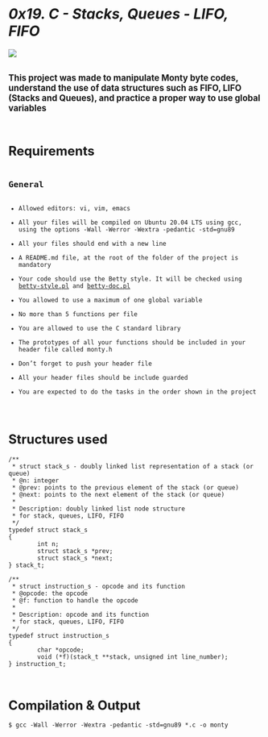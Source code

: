 **_<h1>0x19. C - Stacks, Queues - LIFO, FIFO</h1>_**

<p><img src="https://pbs.twimg.com/media/CFYYWy6UEAE9Ow-.png"><br><br></p>

**<p><big>This project was made to manipulate Monty byte codes, understand the use of data structures such as FIFO, LIFO (Stacks and Queues), and practice a proper way to use global variables </big></p>**<br>

**<big><h2>Requirements</h2></big>**

<pre><code><big><h3>General</h3></big><ul>
<li>Allowed editors: vi, vim, emacs</li>
<li>All your files will be compiled on Ubuntu 20.04 LTS using gcc, using the options -Wall -Werror -Wextra -pedantic -std=gnu89</li>
<li>All your files should end with a new line</li>
<li>A README.md file, at the root of the folder of the project is mandatory</li>
<li>Your code should use the Betty style. It will be checked using <a href="https://github.com/holbertonschool/Betty/blob/master/betty-style.pl" title="betty-style.pl" target="_blank">betty-style.pl</a> and <a href="https://github.com/holbertonschool/Betty/blob/master/betty-doc.pl" title="betty-doc.pl" target="_blank">betty-doc.pl</a></li>
<li>You allowed to use a maximum of one global variable</li>
<li>No more than 5 functions per file</li>
<li>You are allowed to use the C standard library</li>
<li>The prototypes of all your functions should be included in your header file called monty.h</li>
<li>Don’t forget to push your header file</li>
<li>All your header files should be include guarded</li>
<li>You are expected to do the tasks in the order shown in the project</li></ul></code></pre><br>

**<big><h2>Structures used</h2></big>**

<pre><code>/**
 * struct stack_s - doubly linked list representation of a stack (or queue)
 * @n: integer
 * @prev: points to the previous element of the stack (or queue)
 * @next: points to the next element of the stack (or queue)
 *
 * Description: doubly linked list node structure
 * for stack, queues, LIFO, FIFO
 */
typedef struct stack_s
{
        int n;
        struct stack_s *prev;
        struct stack_s *next;
} stack_t;
</code></pre>

<pre><code>/**
 * struct instruction_s - opcode and its function
 * @opcode: the opcode
 * @f: function to handle the opcode
 *
 * Description: opcode and its function
 * for stack, queues, LIFO, FIFO
 */
typedef struct instruction_s
{
        char *opcode;
        void (*f)(stack_t **stack, unsigned int line_number);
} instruction_t;
</code></pre><br>

**<big><h2>Compilation & Output</h2></big>**

<pre><code>$ gcc -Wall -Werror -Wextra -pedantic -std=gnu89 *.c -o monty
</code></pre>
